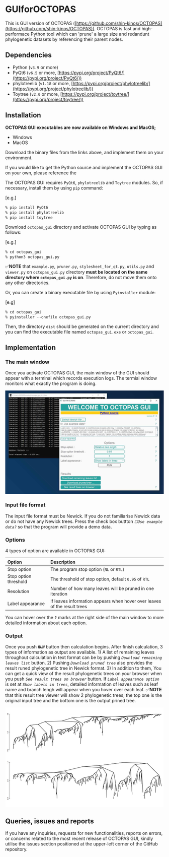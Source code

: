 # GUIforOCTOPAS

This is GUI version of OCTOPAS ([https://github.com/shin-kinos/OCTOPAS](https://github.com/shin-kinos/OCTOPAS)). OCTOPAS is fast and high-performace Python tool which can 'prune' a large size and redandunt phylogenetic datasets by referencing their parent nodes.

## Dependencies 

* Python (`v3.9` or more)
* PyQt6 (`v6.5` or more, [https://pypi.org/project/PyQt6/](https://pypi.org/project/PyQt6/))
* phylotreelib (`v1.18` or more, [https://pypi.org/project/phylotreelib/](https://pypi.org/project/phylotreelib/)) 
* Toytree (`v2.0` or more, [https://pypi.org/project/toytree/](https://pypi.org/project/toytree/))

## Installation 

**OCTOPAS GUI executables are now available on Windows and MacOS;**

* Windows 
* MacOS 

Download the binary files from the links above, and implement them on your environment. 

If you would like to get the Python source and implement the OCTOPAS GUI on your own, please reference the 

The OCTOPAS GUI requires `PyQt6`, `phylotreelib` and `Toytree` modules. So, if necessary, install them by using `pip` command:

[e.g.]

```
% pip install PyQt6
% pip install phylotreelib
% pip install toytree
```

Download `octopas_gui` directory and activate OCTOPAS GUI by typing as follows:

[e.g.]

```
% cd octopas_gui
% python3 octopas_gui.py
```

✅**NOTE** that `example.py`, `pruner.py`, `stylesheet_for_qt.py`, `utils.py` and `viewer.py` on `octopas_gui.py` directory **must be located on the same directory where `octopas_gui.py` is on**. Therefore, do not move them onto any other directories.

Or, you can create a binary executable file by using `Pyinstaller` module:

[e.g]

```
% cd octopas_gui
% pyinstaller --onefile octopas_gui.py
```

Then, the directory `dist` should be generated on the current directory and you can find the executable file named `octopas_gui.exe` or `octopas_gui`.

## Implementation 

### The main window

Once you activate OCTOPAS GUI, the main window of the GUI should appear with a terminal which records execution logs. The termial window monitors what exactly the program is doing. 

![readme image 1](image/main_window.jpg)

### Input file format

The input file format must be Newick. If you do not familiarise Newick data or do not have any Newick trees. Press the check box buttton *`☐Use example data?`* so that the program will provide a demo data. 

### Options 

4 types of option are available in OCTOPAS GUI:

| Option                | Description                                                              |
| :---                  | :---                                                                     |
| Stop option           | The program stop option (`NL` or `RTL`)                                  |
| Stop option threshold | The threshold of stop option, default `0.95` of `RTL`                    |
| Resolution            | Number of how many leaves will be pruned in one iteration                |
| Label appearance      | If leaves information appears when hover over leaves of the result trees |

You can hover over the **`?`** marks at the right side of the main window to more detailed information about each option.

### Output 

Once you push ***`RUN`*** button then calculation begins. After finish calculation, 3 types of information as output are available. 1) A list of remaining leaves throughout calculation in text format can be by pushing *`Download remaining leaves list`* button. 2) Pushing *`Download pruned tree`* also provides the result runed phylogenetic tree in Newick format. 3) In addition to them, You can get a quick view of the result phylogenetic trees on your browser when you push *`See result trees on browser`* button. If *`Label appearance option`* is set at *`Show labels in trees`*, detailed information of leaves such as leaf name and branch lengh will appear when you hover over each leaf. ✅**NOTE** that this result tree viewer will show 2 phylogenetic trees; the top one is the original input tree and the bottom one is the output prined tree.

![readme image 2](image/result_trees.jpg)

## Queries, issues and reports

If you have any inquiries, requests for new functionalities, reports on errors, or concerns related to the most recent release of OCTOPAS GUI, kindly utilise the issues section positioned at the upper-left corner of the GitHub repository.
